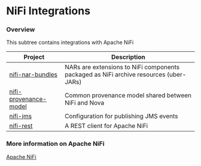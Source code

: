 NiFi Integrations
==========

### Overview

This subtree contains integrations with Apache NiFi

| Project        | Description           |
| ------------- |-------------|
| [nifi-nar-bundles](nifi-nar-bundles) | NARs are extensions to NiFi components packaged as NiFi archive resources (uber-JARs)
| [nifi-provenance-model](nifi-provenance-model) | Common provenance model shared between NiFi and Nova
| [nifi-jms](nifi-jms) | Configuration for publishing JMS events 
| [nifi-rest](nifi-rest) | A REST client for Apache NiFi

### More information on Apache NiFi

[Apache NiFi](https://nifi.apache.org/)
